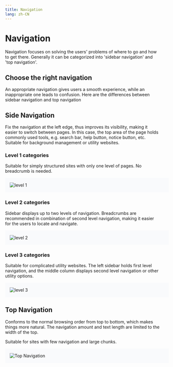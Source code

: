 ```yaml
---
title: Navigation
lang: zh-CN
---
```


<style scoped lang="scss">
  .image-wrapper {
    padding: 15px;
    background-color: rgb(249, 250, 252);
    width: 100%;
    margin-bottom: 15px;
  }
</style>

# Navigation

Navigation focuses on solving the users' problems of where to go and how to get
there. Generally it can be categorized into 'sidebar navigation' and 'top navigation'.

## Choose the right navigation

An appropriate navigation gives users a smooth experience, while an inappropriate
one leads to confusion. Here are the differences between sidebar navigation and
top navigation

## Side Navigation

Fix the navigation at the left edge, thus improves its visibility, making it
easier to switch between pages. In this case, the top area of the page holds
commonly used tools, e.g. search bar, help button, notice button, etc. Suitable
for background management or utility websites.

### Level 1 categories

Suitable for simply structured sites with only one level of pages. No breadcrumb is needed.

<div class="image-wrapper">
<img src="/images/navbar_1.png" alt="level 1">
</div>

### Level 2 categories

Sidebar displays up to two levels of navigation. Breadcrumbs are recommended in
combination of second level navigation, making it easier for the users to locate
and navigate.

<div class="image-wrapper">
<img src="/images/navbar_2.png" alt="level 2">
</div>

### Level 3 categories

Suitable for complicated utility websites. The left sidebar holds first level
navigation, and the middle column displays second level navigation or other utility
options.

<div class="image-wrapper">
<img src="/images/navbar_3.png" alt="level 3">
</div>

## Top Navigation

Conforms to the normal browsing order from top to bottom, which makes things more
natural. The navigation amount and text length are limited to the width of the top.

Suitable for sites with few navigation and large chunks.

<div class="image-wrapper">
<img src="/images/navbar_0.png" alt="Top Navigation">
</div>
